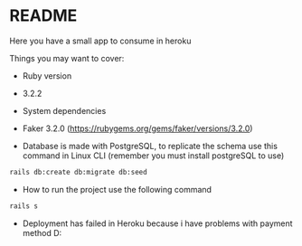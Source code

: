 # README

Here you have a small app to consume in heroku

Things you may want to cover:

* Ruby version
 - 3.2.2

* System dependencies
 - Faker 3.2.0 (https://rubygems.org/gems/faker/versions/3.2.0)

* Database is made with PostgreSQL, to replicate the schema use this command in Linux CLI (remember you must install postgreSQL to use) 

```bash
rails db:create db:migrate db:seed
```

* How to run the project use the following command

```bash
rails s
```

* Deployment has failed in Heroku because i have problems with payment method D:
